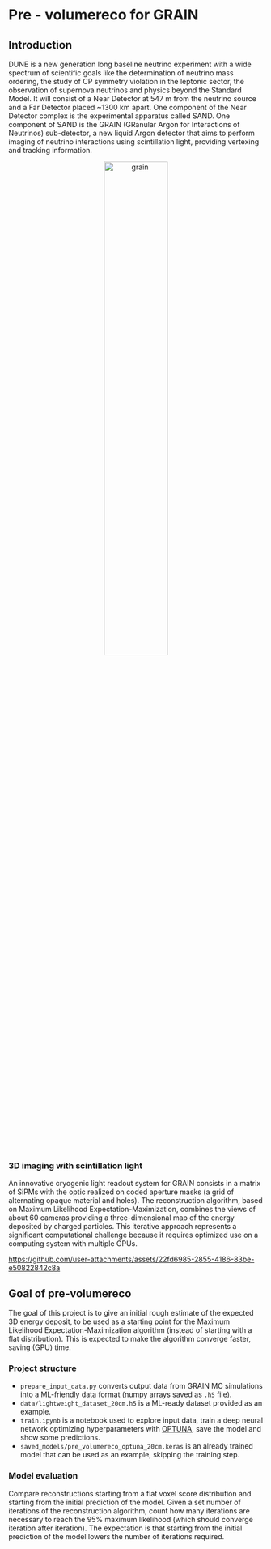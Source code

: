 # Pre - volumereco for GRAIN
## Introduction
DUNE is a new generation long baseline neutrino experiment with a wide spectrum of scientific goals like the determination of neutrino mass ordering, the study of CP symmetry violation in the leptonic sector, the observation of supernova neutrinos and physics beyond the Standard Model. It will consist of a Near Detector at 547 m from the neutrino source and a Far Detector placed ~1300 km apart. One component of the Near Detector complex is the experimental apparatus called SAND. One component of SAND is the GRAIN (GRanular Argon for Interactions of Neutrinos) sub-detector, a new liquid Argon detector that aims to perform imaging of neutrino interactions using scintillation light, providing vertexing and tracking information.

<p align="center">
  <img width="50%" height="50%" alt="grain" src="https://github.com/user-attachments/assets/03713bb0-eb98-4b99-a5bc-7bb80c267fba" />
</p>

### 3D imaging with scintillation light
An innovative cryogenic light readout system for GRAIN consists in a matrix of SiPMs with the optic realized on coded aperture masks (a grid of alternating opaque material and holes). The reconstruction algorithm, based on Maximum Likelihood Expectation-Maximization, combines the views of about 60 cameras providing a three-dimensional map of the energy deposited by charged particles. This iterative approach represents a significant computational challenge because it requires optimized use on a computing system with multiple GPUs.

https://github.com/user-attachments/assets/22fd6985-2855-4186-83be-e50822842c8a

## Goal of pre-volumereco
The goal of this project is to give an initial rough estimate of the expected 3D energy deposit, to be used as a starting point for the Maximum Likelihood Expectation-Maximization algorithm (instead of starting with a flat distribution). This is expected to make the algorithm converge faster, saving (GPU) time.

### Project structure
- <code>prepare_input_data.py</code> converts output data from GRAIN MC simulations into a ML-friendly data format (numpy arrays saved as <code>.h5</code> file).
- <code>data/lightweight_dataset_20cm.h5</code> is a ML-ready dataset provided as an example.
- <code>train.ipynb</code> is a notebook used to explore input data, train a deep neural network optimizing hyperparameters with [OPTUNA](https://optuna.org), save the model and show some predictions.
- <code>saved_models/pre_volumereco_optuna_20cm.keras</code> is an already trained model that can be used as an example, skipping the training step.

### Model evaluation
Compare reconstructions starting from a flat voxel score distribution and starting from the initial prediction of the model. Given a set number of iterations of the reconstruction algorithm, count how many iterations are necessary to reach the 95% maximum likelihood (which should converge iteration after iteration). The expectation is that starting from the initial prediction of the model lowers the number of iterations required.
